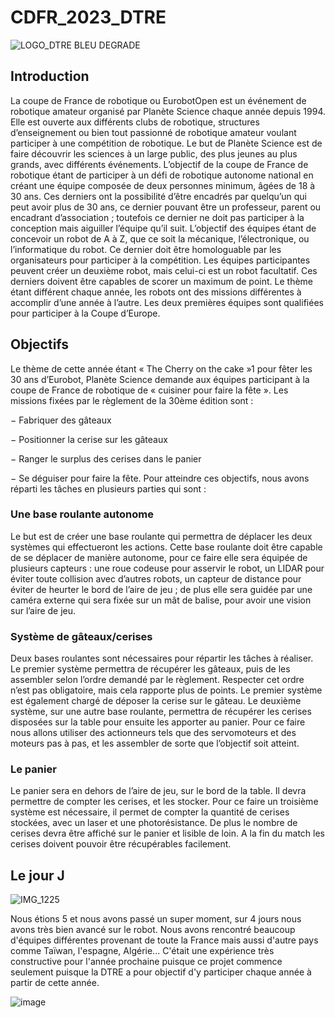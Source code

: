 # CDFR_2023_DTRE

![LOGO_DTRE BLEU DEGRADE](https://github.com/DNeoTeo/CDFR_2023_DTRE/assets/48857676/82bda3de-cef2-40c6-b9d6-6f9a5922bbf4)

## Introduction

La coupe de France de robotique ou EurobotOpen est un événement de robotique amateur organisé par Planète Science chaque année depuis 1994. Elle est ouverte aux différents clubs de robotique, structures d’enseignement ou bien tout passionné de robotique amateur voulant participer à une compétition de robotique. Le but de Planète Science est de faire découvrir les sciences à un large public, des plus jeunes au plus grands, avec différents événements.
L’objectif de la coupe de France de robotique étant de participer à un défi de robotique autonome national en créant une équipe composée de deux personnes minimum, âgées de 18 à 30 ans. Ces derniers ont la possibilité d’être encadrés par quelqu’un qui peut avoir plus de 30 ans, ce dernier pouvant être un professeur, parent ou encadrant d’association ; toutefois ce dernier ne doit pas participer à la conception mais aiguiller l’équipe qu’il suit. L’objectif des équipes étant de concevoir un robot de A à Z, que ce soit la mécanique, l’électronique, ou l’informatique du robot. Ce dernier doit être homologuable par les organisateurs pour participer à la compétition. Les équipes participantes peuvent créer un deuxième robot, mais celui-ci est un robot facultatif. Ces derniers doivent être capables de scorer un maximum de point. Le thème étant différent chaque année, les robots ont des missions différentes à accomplir d’une année à l’autre. Les deux premières équipes sont qualifiées pour participer à la Coupe d’Europe.

## Objectifs

Le thème de cette année étant « The Cherry on the cake »1 pour fêter les 30 ans d’Eurobot, Planète Science demande aux équipes participant à la coupe de France de robotique de « cuisiner pour faire la fête ».
Les missions fixées par le règlement de la 30ème édition sont :

  − Fabriquer des gâteaux

  − Positionner la cerise sur les gâteaux

  − Ranger le surplus des cerises dans le panier

  − Se déguiser pour faire la fête.
Pour atteindre ces objectifs, nous avons réparti les tâches en plusieurs parties qui sont :

### Une base roulante autonome

Le but est de créer une base roulante qui permettra de déplacer les deux systèmes qui effectueront les actions. Cette base roulante doit être capable de se déplacer de manière autonome, pour ce faire elle sera équipée de plusieurs capteurs : une roue codeuse pour asservir le robot, un LIDAR pour éviter toute collision avec d’autres robots, un capteur de distance pour éviter de heurter le bord de l’aire de jeu ; de plus elle sera guidée par une caméra externe qui sera fixée sur un mât de balise, pour avoir une vision sur l’aire de jeu.

### Système de gâteaux/cerises

Deux bases roulantes sont nécessaires pour répartir les tâches à réaliser. Le premier système permettra de récupérer les gâteaux, puis de les assembler selon l’ordre demandé par le règlement. Respecter cet ordre n’est pas obligatoire, mais cela rapporte plus de points. Le premier système est également chargé de déposer la cerise sur le gâteau. Le deuxième système, sur une autre base roulante, permettra de récupérer les cerises disposées sur la table pour ensuite les apporter au panier. Pour ce faire nous allons utiliser des actionneurs tels que des servomoteurs et des moteurs pas à pas, et les assembler de sorte que l’objectif soit atteint.

### Le panier
Le panier sera en dehors de l’aire de jeu, sur le bord de la table. Il devra permettre de compter les cerises, et les stocker. Pour ce faire un troisième système est nécessaire, il permet de compter la quantité de cerises stockées, avec un laser et une photorésistance. De plus le nombre de cerises devra être affiché sur le panier et lisible de loin. A la fin du match les cerises doivent pouvoir être récupérables facilement.

## Le jour J  

![IMG_1225](https://github.com/DNeoTeo/CDFR_2023_DTRE/assets/48857676/856e8dd1-77f0-4f21-9fd2-2c1f080f543d)

Nous étions 5 et nous avons passé un super moment, sur 4 jours nous avons très bien avancé sur le robot. Nous avons rencontré beaucoup d'équipes différentes provenant de toute la France mais aussi d'autre pays comme Taïwan, l'espagne, Algérie...
C'était une expérience très constructive pour l'année prochaine puisque ce projet commence seulement puisque la DTRE a pour objectif d'y participer chaque année à partir de cette année.

![image](https://github.com/DNeoTeo/CDFR_2023_DTRE/assets/48857676/c3fe8989-7b09-43c2-a0f1-1de80fcbd096)
